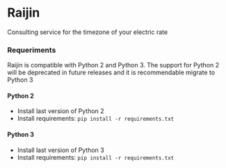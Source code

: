 # Raijin

Consulting service for the timezone of your electric rate 

### Requeriments

Raijin is compatible with Python 2 and Python 3. 
The support for Python 2 will be deprecated in future releases and it is recommendable migrate to Python 3

#### **Python 2**

* Install last version of Python 2
* Install requirements: `pip install -r requirements.txt`

#### **Python 3**

* Install last version of Python 3
* Install requirements: `pip install -r requirements.txt`
